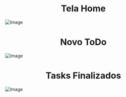 # <div align="center"> Tela Home </div>
![Image](https://github.com/user-attachments/assets/6c64a967-16b1-425c-a3ef-264b2e18f363)
<br>

# <div align="center"> Novo ToDo  </div>
![Image](https://github.com/user-attachments/assets/551ba3b2-e1ff-417b-b085-98d38580c14b)
<br>

# <div align="center"> Tasks Finalizados </div>
![Image](https://github.com/user-attachments/assets/f61285bc-b6fc-4499-a847-143626a55ae1)

 
